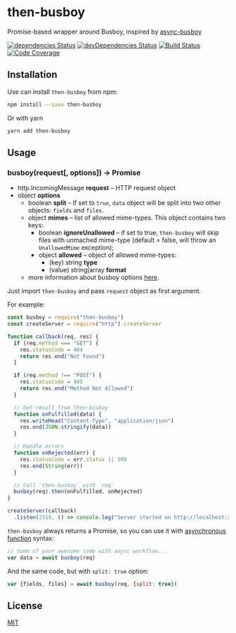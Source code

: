 # then-busboy

Promise-based wrapper around Busboy, inspired by [async-busboy](https://github.com/m4nuC/async-busboy)

[![dependencies Status](https://david-dm.org/octet-stream/then-busboy/status.svg)](https://david-dm.org/octet-stream/then-busboy)
[![devDependencies Status](https://david-dm.org/octet-stream/then-busboy/dev-status.svg)](https://david-dm.org/octet-stream/then-busboy?type=dev)
[![Build Status](https://travis-ci.org/octet-stream/then-busboy.svg?branch=master)](https://travis-ci.org/octet-stream/then-busboy)
[![Code Coverage](https://codecov.io/github/octet-stream/then-busboy/coverage.svg?branch=master)](https://codecov.io/github/octet-stream/then-busboy?branch=master)

## Installation

Use can install `then-busboy` from npm:

```bash
npm install --save then-busboy
```

Or with yarn

```bash
yarn add then-busboy
```

## Usage

### busboy(request[, options]) -> Promise

* http.IncomingMessage **request** – HTTP request object
* object **options**
  - boolean **split** – If set to `true`, `data`
      object will be split into two other objects: `fields` and `files`.
  - object **mimes** – list of allowed mime-types. This object contains two keys:
      * boolean **ignoreUnallowed** – if set to true, `then-busboy` will skip
          files with unmached mime-type (default = false, will throw an `UnallowedMime` exception);
      * object **allowed** – object of allowed mime-types:
        + (key) string **type**
        + (value) string|array **format**
  - more information about busboy options [here](https://github.com/mscdex/busboy#busboy-methods).

Just import `then-busboy` and pass `request` object as first argument.

For example:

```js
const busboy = require("then-busboy")
const createServer = require("http").createServer

function callback(req, res) {
  if (req.method === "GET") {
    res.statusCode = 404
    return res.end("Not Found")
  }

  if (req.method !== "POST") {
    res.statusCode = 405
    return res.end("Method Not Allowed")
  }

  // Get result from then-busboy
  function onFulfilled(data) {
    res.writeHead("Content-Type", "application/json")
    res.end(JSON.stringify(data))
  }

  // Handle errors
  function onRejected(err) {
    res.statusCode = err.status || 500
    res.end(String(err))
  }

  // Call `then-busboy` with `req`
  busboy(req).then(onFulfilled, onRejected)
}

createServer(callback)
  .listen(2319, () => console.log("Server started on http://localhost:2319"))
```

`then-busboy` always returns a Promise, so you can use it with
[asynchronous function](https://github.com/tc39/ecmascript-asyncawait) syntax:

```js
// Some of your awesome code with async workflow...
var data = await busboy(req)
```

And the same code, but with `split: true` option:

```js
var {fields, files} = await busboy(req, {split: true})
```

## License

[MIT](https://github.com/octet-stream/then-busboy/blob/master/LICENSE)
